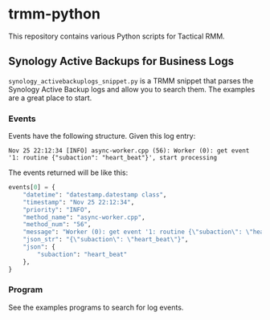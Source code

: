 # trmm-python

This repository contains various Python scripts for Tactical RMM.

## Synology Active Backups for Business Logs

`synology_activebackuplogs_snippet.py` is a TRMM snippet that parses the Synology Active Backup logs and allow you to
search them. The examples are a great place to start.

### Events

Events have the following structure. Given this log entry:
```text
Nov 25 22:12:34 [INFO] async-worker.cpp (56): Worker (0): get event '1: routine {"subaction": "heart_beat"}', start processing
```

The events returned will be like this:
```Python
events[0] = {
    "datetime": "datestamp.datestamp class",
    "timestamp": "Nov 25 22:12:34",
    "priority": "INFO",
    "method_name": "async-worker.cpp",
    "method_num": "56",
    "message": "Worker (0): get event '1: routine {\"subaction\": \"heart_beat\"}', start processing",
    "json_str": "{\"subaction\": \"heart_beat\"}",
    "json": {
        "subaction": "heart_beat"
    },
}
```

### Program

See the examples programs to search for log events.
